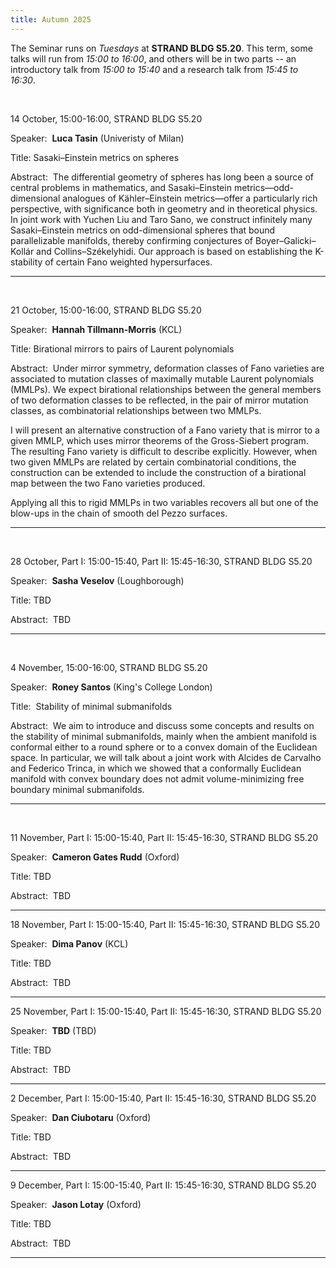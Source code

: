 ```yaml
---
title: Autumn 2025
---
```



The Seminar runs on *Tuesdays* at **STRAND BLDG S5.20**. This term, some talks will run from *15:00 to 16:00*, and others will be in two parts -- an introductory talk from *15:00 to 15:40* and a research talk from *15:45 to 16:30*.





<br />

14 October,  15:00-16:00, STRAND BLDG S5.20

Speaker:&nbsp; **Luca Tasin** (Univeristy of Milan)

Title:&nbsp;Sasaki–Einstein metrics on spheres

Abstract:&nbsp; The differential geometry of spheres has long been a source of central problems in mathematics, and Sasaki–Einstein metrics—odd-dimensional analogues of Kähler–Einstein metrics—offer a particularly rich perspective, with significance both in geometry and in theoretical physics. In joint work with Yuchen Liu and Taro Sano, we construct infinitely many Sasaki–Einstein metrics on odd-dimensional spheres that bound parallelizable manifolds, thereby confirming conjectures of Boyer–Galicki–Kollár and Collins–Székelyhidi. Our approach is based on establishing the K-stability of certain Fano weighted hypersurfaces.

---------------------------------------------------------
<br />

21 October,  15:00-16:00, STRAND BLDG S5.20

Speaker:&nbsp; **Hannah Tillmann-Morris** (KCL)

Title:&nbsp;Birational mirrors to pairs of Laurent polynomials

Abstract:&nbsp; Under mirror symmetry, deformation classes of Fano varieties are 
associated to mutation classes of maximally mutable Laurent polynomials 
(MMLPs). We expect birational relationships between the general members 
of two deformation classes to be reflected, in the pair of mirror 
mutation classes, as combinatorial relationships between two MMLPs.

I will present an alternative construction of a Fano variety that is 
mirror to a given MMLP, which uses mirror theorems of the Gross-Siebert 
program. The resulting Fano variety is difficult to describe explicitly. 
However, when two given MMLPs are related by certain combinatorial 
conditions, the construction can be extended to include the construction 
of a birational map between the two Fano varieties produced.

Applying all this to rigid MMLPs in two variables recovers all but one 
of the blow-ups in the chain of smooth del Pezzo surfaces.

---------------------------------------------------------
<br />

28 October,  Part I: 15:00-15:40, Part II: 15:45-16:30, STRAND BLDG S5.20

Speaker:&nbsp; **Sasha Veselov** (Loughborough)

Title:&nbsp;TBD

Abstract:&nbsp; TBD

---------------------------------------------------------
<br />

4 November,  15:00-16:00,  STRAND BLDG S5.20

Speaker:&nbsp; **Roney Santos** (King's College London)

Title:&nbsp; Stability of minimal submanifolds

Abstract:&nbsp; We aim to introduce and discuss some concepts and results on the stability of minimal submanifolds, mainly when the ambient manifold is conformal either to a round sphere or to a convex domain of the Euclidean space. In particular, we will talk about a joint work with Alcides de Carvalho and Federico Trinca, in which we showed that a conformally Euclidean manifold with convex boundary does not admit volume-minimizing free boundary minimal submanifolds.

---------------------------------------------------------
<br />

11 November,  Part I: 15:00-15:40, Part II: 15:45-16:30, STRAND BLDG S5.20

Speaker:&nbsp; **Cameron Gates Rudd** (Oxford)

Title:&nbsp;TBD

Abstract:&nbsp; TBD

---------------------------------------------------------

18 November,  Part I: 15:00-15:40, Part II: 15:45-16:30, STRAND BLDG S5.20

Speaker:&nbsp; **Dima Panov** (KCL)

Title:&nbsp;TBD

Abstract:&nbsp; TBD

---------------------------------------------------------

25 November,  Part I: 15:00-15:40, Part II: 15:45-16:30, STRAND BLDG S5.20

Speaker:&nbsp; **TBD** (TBD)

Title:&nbsp;TBD

Abstract:&nbsp; TBD

---------------------------------------------------------

2 December,  Part I: 15:00-15:40, Part II: 15:45-16:30, STRAND BLDG S5.20

Speaker:&nbsp; **Dan Ciubotaru** (Oxford)

Title:&nbsp;TBD

Abstract:&nbsp; TBD

---------------------------------------------------------


9 December,  Part I: 15:00-15:40, Part II: 15:45-16:30, STRAND BLDG S5.20

Speaker:&nbsp; **Jason Lotay** (Oxford)

Title:&nbsp;TBD

Abstract:&nbsp; TBD

---------------------------------------------------------

